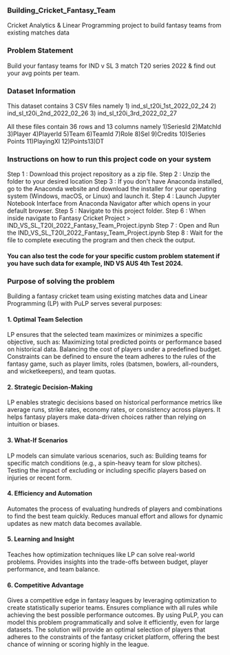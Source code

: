 ### Building_Cricket_Fantasy_Team
Cricket Analytics & Linear Programming project to build fantasy teams from existing matches data

### Problem Statement
Build your fantasy teams for IND v SL 3 match T20 series 2022 & find out your avg points per team.

### Dataset Information
This dataset contains 3 CSV files namely 1) ind_sl_t20i_1st_2022_02_24 2) ind_sl_t20i_2nd_2022_02_26 3) ind_sl_t20i_3rd_2022_02_27

All these files contain 36 rows and 13 columns namely 1)SeriesId 2)MatchId 3)Player 4)PlayerId 5)Team 6)TeamId 7)Role 8)Sel	9)Credits	10)Series Points	11)PlayingXI 12)Points13)DT

### Instructions on how to run this project code on your system
Step 1 : Download this project repository as a zip file. 
Step 2 : Unzip the folder to your desired location 
Step 3 : If you don't have Anaconda installed, go to the Anaconda website and download the installer for your operating system (Windows, macOS, or Linux) 
and launch it. 
Step 4 : Launch Jupyter Notebook Interface from Anaconda Navigator after which opens in your default browser. 
Step 5 : Navigate to this project folder. 
Step 6 : When inside navigate to Fantasy Cricket Project > IND_VS_SL_T20I_2022_Fantasy_Team_Project.ipynb 
Step 7 : Open and Run the IND_VS_SL_T20I_2022_Fantasy_Team_Project.ipynb 
Step 8 : Wait for the file to complete executing the program and then check the output.

#### You can also test the code for your specific custom problem statement if you have such data for example, IND VS AUS 4th Test 2024.

### Purpose of solving the problem

Building a fantasy cricket team using existing matches data and Linear Programming (LP) with PuLP serves several purposes:

#### 1. Optimal Team Selection
LP ensures that the selected team maximizes or minimizes a specific objective, such as:
Maximizing total predicted points or performance based on historical data.
Balancing the cost of players under a predefined budget.
Constraints can be defined to ensure the team adheres to the rules of the fantasy game, such as player limits, roles (batsmen, bowlers, all-rounders, and wicketkeepers), and team quotas.

#### 2. Strategic Decision-Making
LP enables strategic decisions based on historical performance metrics like average runs, strike rates, economy rates, or consistency across players.
It helps fantasy players make data-driven choices rather than relying on intuition or biases.

#### 3. What-If Scenarios
LP models can simulate various scenarios, such as:
Building teams for specific match conditions (e.g., a spin-heavy team for slow pitches).
Testing the impact of excluding or including specific players based on injuries or recent form.

#### 4. Efficiency and Automation
Automates the process of evaluating hundreds of players and combinations to find the best team quickly.
Reduces manual effort and allows for dynamic updates as new match data becomes available.

#### 5. Learning and Insight
Teaches how optimization techniques like LP can solve real-world problems.
Provides insights into the trade-offs between budget, player performance, and team balance.

#### 6. Competitive Advantage
Gives a competitive edge in fantasy leagues by leveraging optimization to create statistically superior teams.
Ensures compliance with all rules while achieving the best possible performance outcomes.
By using PuLP, you can model this problem programmatically and solve it efficiently, even for large datasets. The solution will provide an optimal selection of players that adheres to the constraints of the fantasy cricket platform, offering the best chance of winning or scoring highly in the league.

